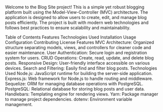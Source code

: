 Welcome to the Blog Site project! This is a simple yet robust blogging platform built using the Model-View-Controller (MVC) architecture. The application is designed to allow users to create, edit, and manage blog posts efficiently. The project is built with modern web technologies and follows best practices to ensure scalability and maintainability.

Table of Contents
Features
Technologies Used
Installation
Usage
Configuration
Contributing
License
Features
MVC Architecture: Organized structure separating models, views, and controllers for cleaner code and easier maintenance.
User Authentication: Secure login and registration system for users.
CRUD Operations: Create, read, update, and delete blog posts.
Responsive Design: User-friendly interface accessible on various devices.
Search and Filtering: Easily find and filter blog posts.
Technologies Used
Node.js: JavaScript runtime for building the server-side application.
Express.js: Web framework for Node.js to handle routing and middleware.
Sequelize: ORM for managing database operations with PostgreSQL.
PostgreSQL: Relational database for storing blog posts and user data.
Handlebars: Templating engine for rendering views.
Yarn: Package manager to manage project dependencies.
dotenv: Environment variable management.
